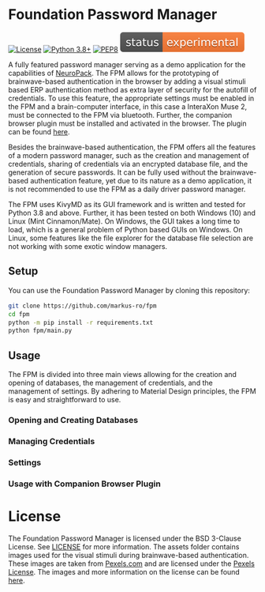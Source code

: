 # Foundation Password Manager

[![License](https://img.shields.io/badge/License-BSD_3--Clause-green.svg)](https://opensource.org/licenses/BSD-3-Clause) [![Python 3.8+](https://img.shields.io/badge/python-3.8+-blue.svg)]() [![PEP8](https://img.shields.io/badge/code%20style-pep8-orange.svg)](https://www.python.org/dev/peps/pep-0008/) [![status: experimental](https://github.com/GIScience/badges/raw/master/status/experimental.svg)](https://github.com/GIScience/badges#experimental)

A fully featured password manager serving as a demo application for the capabilities of [NeuroPack](https://github.com/markus-ro/neuropack). The FPM allows for the prototyping of brainwave-based authentication in the browser by adding a visual stimuli based ERP authentication method as extra layer of security for the autofill of credentials. To use this feature, the appropriate settings must be enabled in the FPM and a brain-computer interface, in this case a InteraXon Muse 2, must be connected to the FPM via bluetooth. Further, the companion browser plugin must be installed and activated in the browser. The plugin can be found [here](https://github.com/markus-ro/fpm-browser-plugin).

Besides the brainwave-based authentication, the FPM offers all the features of a modern password manager, such as the creation and management of credentials, sharing of credentials via an encrypted database file, and the generation of secure passwords. It can be fully used without the brainwave-based authentication feature, yet due to its nature as a demo application, it is not recommended to use the FPM as a daily driver password manager.

The FPM uses KivyMD as its GUI framework and is written and tested for Python 3.8 and above. Further, it has been tested on both Windows (10) and Linux (Mint Cinnamon/Mate). On Windows, the GUI takes a long time to load, which is a general problem of Python based GUIs on Windows. On Linux, some features like the file explorer for the database file selection are not working with some exotic window managers.

## Setup
You can use the Foundation Password Manager by cloning this repository:
```bash
git clone https://github.com/markus-ro/fpm
cd fpm
python -m pip install -r requirements.txt
python fpm/main.py
``` 

## Usage
The FPM is divided into three main views allowing for the creation and opening of databases, the management of credentials, and the management of settings. By adhering to Material Design principles, the FPM is easy and straightforward to use.

### Opening and Creating Databases

### Managing Credentials

### Settings

### Usage with Companion Browser Plugin

# License
The Foundation Password Manager is licensed under the BSD 3-Clause License. See [LICENSE](LICENSE) for more information. The assets folder contains images used for the visual stimuli during brainwave-based authentication. These images are taken from [Pexels.com](https://www.pexels.com/) and are licensed under the [Pexels License](https://www.pexels.com/license/). The images and more information on the license can be found [here](./assets/images/stimuli/info.txt).
